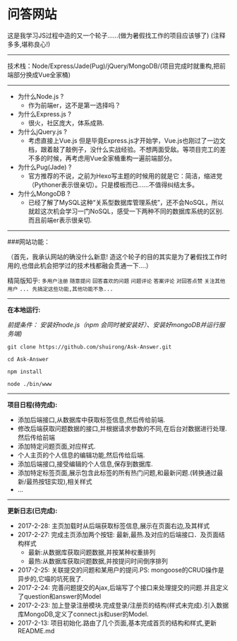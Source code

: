 # 问答网站

这是我学习JS过程中造的又一个轮子......(做为暑假找工作的项目应该够了)
(注释多多,堪称良心!)

---

技术栈：Node/Express/Jade(Pug)/jQuery/MongoDB/(项目完成时就重构,把前端部分换成Vue全家桶)

---

* 为什么Node.js ? 
    *   作为前端er，这不是第一选择吗？
* 为什么Express.js ?
    *   很火，社区庞大，体系成熟.
* 为什么jQuery.js ? 
    *   考虑直接上Vue.js 但是毕竟Express.js才开始学，Vue.js也刚过了一边文档，跟着敲了敲例子，没什么实战经验。不想两面受敌。等项目完工的差不多的时候，再考虑用Vue全家桶重构一遍前端部分。
* 为什么Pug(Jade) ? 
    *   官方推荐的不说，之前为Hexo写主题的时候用的就是它：简洁，缩进党（Pythoner表示很亲切）。只是模板而已......不值得纠结太多。
* 为什么MongoDB ?
    *   已经了解了MySQL这种“关系型数据库管理系统”，还不会NoSQL，所以就趁这次机会学习一门NoSQL，感受一下两种不同的数据库系统的区别.而且前端er表示很亲切.

---

###网站功能：

（首先，我承认网站的确没什么新意! 造这个轮子的目的其实是为了暑假找工作时用的,也借此机会把学过的技术栈都融会贯通一下....）

精简版知乎: `多用户注册` `随意提问` `回答喜欢的问题` `问题评论` `答案评论` `对回答点赞` `关注其他用户` 
`... 先搞定这些功能,其他功能不急...`

---

**在本地运行:**

*前提条件：*
*安装好node.js（npm 会同时被安装好）、安装好mongoDB并运行服务端)*

`git clone https://github.com/shuirong/Ask-Answer.git`

`cd Ask-Answer`

`npm install`

`node ./bin/www`

---

**项目日程(待完成):**

*   添加后端接口,从数据库中获取标签信息,然后传给前端.
*   修改后端获取问题数据的接口,并根据请求参数的不同,在后台对数据进行处理.然后传给前端
*   添加特定问题页面,对应样式.
*   个人主页的个人信息的编辑功能,然后传给后端.
*   添加后端接口,接受编辑的个人信息,保存到数据库.
*   添加特定标签页面,展示包含此标签的所有热门问题,和最新问题.(转换通过最新/最热按钮实现),相关样式
*   ...

---

**更新日志(已完成):**

* 2017-2-28:    主页加载时从后端获取标签信息,展示在页面右边,及其样式
* 2017-2-27:    完成主页添加两个按钮: 最新,最热.及对应的后端接口．及页面结构样式
    *   最新:从数据库获取问题数据,并按某种权重排列
    *   最热:从数据库获取问题数据,并按提问时间倒序排列
* 2017-2-25:    关联提交的问题和某用户的提问.PS: mongoose的CRUD操作是异步的,它喵的坑死我了.
* 2017-2-24:    完善问题提交的Ajax,后端写了个接口来处理提交的问题.并且定义了question和answer的Model
* 2017-2-23:    加上登录注册模块.完成登录/注册页的结构(样式未完成).引入数据库MongoDB,定义了connect.js和user的Model.
* 2017-2-13:    项目初始化.路由了几个页面,基本完成首页的结构和样式,更新README.md


